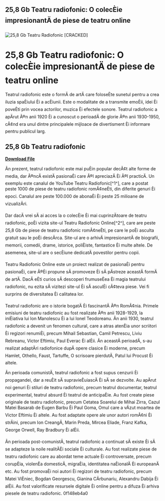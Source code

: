 ## 25,8 Gb Teatru radiofonic: O colecÈie impresionantÄ de piese de teatru online

 
![25,8 Gb Teatru Radiofonic \[CRACKED\]](https://encrypted-tbn2.gstatic.com/images?q=tbn:ANd9GcQQlANf-BzZDgKptjDqQ0nY40BBY_WV48eSK1wDPArTVZqgBKWpJmzfQacG)

 
# 25,8 Gb Teatru radiofonic: O colecÈie impresionantÄ de piese de teatru online
 
Teatrul radiofonic este o formÄ de artÄ care foloseÈte sunetul pentru a crea iluzia spaÈiului Èi a acÈiunii. Este o modalitate de a transmite emoÈii, idei Èi poveÈti prin vocea actorilor, muzica Èi efectele sonore. Teatrul radiofonic a apÄrut Ã®n anii 1920 Èi a cunoscut o perioadÄ de glorie Ã®n anii 1930-1950, cÃ¢nd era unul dintre principalele mijloace de divertisment Èi informare pentru publicul larg.
 
## 25,8 Gb Teatru radiofonic


[**Download File**](https://www.google.com/url?q=https%3A%2F%2Fcinurl.com%2F2tKAT7&sa=D&sntz=1&usg=AOvVaw2ssKAuycsjzGyZQ2CLuImd)

 
Ãn prezent, teatrul radiofonic este mai puÈin popular decÃ¢t alte forme de media, dar Ã®ncÄ existÄ pasionaÈi care Ã®l apreciazÄ Èi Ã®l practicÄ. Un exemplu este canalul de YouTube Teatru Radiofonic[^1^], care a postat peste 1000 de piese de teatru radiofonic romÃ¢neÈti, din diferite genuri Èi epoci. Canalul are peste 100.000 de abonaÈi Èi peste 25 milioane de vizualizÄri.
 
Dar dacÄ vrei sÄ ai acces la o colecÈie Èi mai cuprinzÄtoare de teatru radiofonic, poÈi vizita site-ul Teatru Radiofonic Online[^2^], care are peste 25,8 Gb de piese de teatru radiofonic romÃ¢neÈti, pe care le poÈi asculta gratuit sau le poÈi descÄrca. Site-ul are o arhivÄ impresionantÄ de biografii, memorii, comedii, drame, istorice, poliÈiste, fantastice Èi multe altele. De asemenea, site-ul are o secÈiune dedicatÄ povestilor pentru copii.
 
Teatru Radiofonic Online este un proiect realizat de pasionaÈi pentru pasionaÈi, care Ã®Èi propune sÄ promoveze Èi sÄ pÄstreze aceastÄ formÄ de artÄ. DacÄ eÈti curios sÄ descoperi frumuseÈea Èi magia teatrului radiofonic, nu ezita sÄ vizitezi site-ul Èi sÄ asculÈi cÃ¢teva piese. Vei fi surprins de diversitatea Èi calitatea lor.
  
Teatrul radiofonic are o istorie bogatÄ Èi fascinantÄ Ã®n RomÃ¢nia. Primele emisiuni de teatru radiofonic au fost realizate Ã®n anii 1928-1929, la iniÈiativa lui Ion Manolescu Èi a lui Ionel Teodoreanu. Ãn anii 1930, teatrul radiofonic a devenit un fenomen cultural, care a atras atenÈia unor scriitori Èi regizori renumiÈi, precum Mihail Sebastian, Camil Petrescu, Liviu Rebreanu, Victor Eftimiu, Paul Everac Èi alÈii. Ãn aceastÄ perioadÄ, s-au realizat adaptÄri radiofonice dupÄ opere clasice Èi moderne, precum Hamlet, Othello, Faust, Tartuffe, O scrisoare pierdutÄ, Patul lui Procust Èi altele.
 
Ãn perioada comunistÄ, teatrul radiofonic a fost supus cenzurii Èi propagandei, dar a reuÈit sÄ supravieÈuiascÄ Èi sÄ se dezvolte. Au apÄrut noi genuri Èi stiluri de teatru radiofonic, precum teatrul documentar, teatrul experimental, teatrul absurd Èi teatrul de anticipaÈie. Au fost create piese originale de teatru radiofonic, precum Cetatea Soarelui de Mihai Zirra, Cazul Matei Basarab de Eugen Barbu Èi Paul Goma, Omul care a vÄzut moartea de Victor Eftimiu Èi altele. Au fost adaptate opere ale unor autori romÃ¢ni Èi strÄini, precum Ion CreangÄ, Marin Preda, Mircea Eliade, Franz Kafka, George Orwell, Ray Bradbury Èi alÈii.
 
Ãn perioada post-comunistÄ, teatrul radiofonic a continuat sÄ existe Èi sÄ se adapteze la noile realitÄÈi sociale Èi culturale. Au fost realizate piese de teatru radiofonic care au abordat teme actuale Èi controversate, precum corupÈia, violenÈa domesticÄ, migraÈia, identitatea naÈionalÄ Èi europeanÄ etc. Au fost promovaÈi noi autori Èi regizori de teatru radiofonic, precum Matei ViÈniec, Bogdan Georgescu, Gianina CÄrbunariu, Alexandru Dabija Èi alÈii. Au fost valorificate resursele digitale Èi online pentru a difuza Èi arhiva piesele de teatru radiofonic.
 0f148eb4a0
